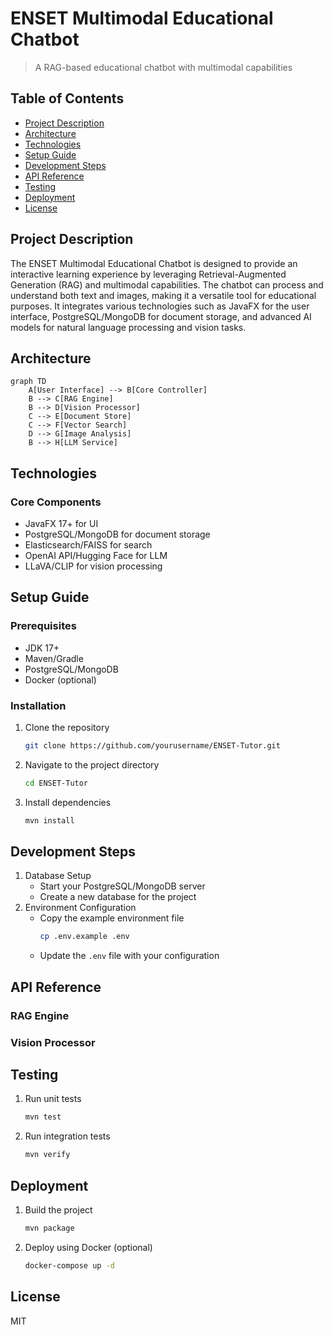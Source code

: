 # ENSET Multimodal Educational Chatbot
> A RAG-based educational chatbot with multimodal capabilities

## Table of Contents
- [Project Description](#project-description)
- [Architecture](#architecture)
- [Technologies](#technologies)
- [Setup Guide](#setup-guide)
- [Development Steps](#development-steps)
- [API Reference](#api-reference)
- [Testing](#testing)
- [Deployment](#deployment)
- [License](#license)

## Project Description
The ENSET Multimodal Educational Chatbot is designed to provide an interactive learning experience by leveraging Retrieval-Augmented Generation (RAG) and multimodal capabilities. The chatbot can process and understand both text and images, making it a versatile tool for educational purposes. It integrates various technologies such as JavaFX for the user interface, PostgreSQL/MongoDB for document storage, and advanced AI models for natural language processing and vision tasks.

## Architecture
```mermaid
graph TD
    A[User Interface] --> B[Core Controller]
    B --> C[RAG Engine]
    B --> D[Vision Processor]
    C --> E[Document Store]
    C --> F[Vector Search]
    D --> G[Image Analysis]
    B --> H[LLM Service]
```
## Technologies

### Core Components
- JavaFX 17+ for UI
- PostgreSQL/MongoDB for document storage
- Elasticsearch/FAISS for search
- OpenAI API/Hugging Face for LLM
- LLaVA/CLIP for vision processing

## Setup Guide
### Prerequisites
- JDK 17+
- Maven/Gradle
- PostgreSQL/MongoDB
- Docker (optional)

### Installation
1. Clone the repository
    ```sh
    git clone https://github.com/yourusername/ENSET-Tutor.git
    ```
2. Navigate to the project directory
    ```sh
    cd ENSET-Tutor
    ```
3. Install dependencies
    ```sh
    mvn install
    ```

## Development Steps
1. Database Setup
    - Start your PostgreSQL/MongoDB server
    - Create a new database for the project
2. Environment Configuration
    - Copy the example environment file
        ```sh
        cp .env.example .env
        ```
    - Update the `.env` file with your configuration

## API Reference
### RAG Engine
### Vision Processor

## Testing
1. Run unit tests
    ```sh
    mvn test
    ```
2. Run integration tests
    ```sh
    mvn verify
    ```

## Deployment
1. Build the project
    ```sh
    mvn package
    ```
2. Deploy using Docker (optional)
    ```sh
    docker-compose up -d
    ```

## License
MIT